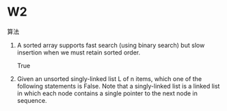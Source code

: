 # W2
算法

1. A sorted array supports fast search (using binary search) but slow insertion when we must retain sorted order.

   True  
   
2. Given an unsorted singly-linked list L of n items, which one of the following statements is False. Note that a singly-linked list is a linked list in which each node contains a single pointer to the next node in sequence.
